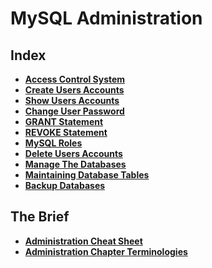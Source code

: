 # MySQL Administration

## Index
* **[Access Control System](./docs/access-control-system.md)** <br>
* **[Create Users Accounts](./docs/create-user-accounts.md)** <br>
* **[Show Users Accounts](./docs/show-user-accounts.md)** <br>
* **[Change User Password](./docs/change-user-password.md)** <br>
* **[GRANT Statement](./docs/grant-statement.md)** <br>
* **[REVOKE Statement](./docs/revoke-statement.md)** <br>
* **[MySQL Roles](./docs/mysql-roles.md)** <br>
* **[Delete Users Accounts](./docs/delete-users.md)** <br>
* **[Manage The Databases](./docs/manage-databases.md)** <br>
* **[Maintaining Database Tables](./docs/maintaining-database-tables.md)** <br>
* **[Backup Databases](./docs/backup-databases.md)** <br>

## The Brief
* **[Administration Cheat Sheet](./docs/administration-cheat-sheet.md)** <br>
* **[Administration Chapter Terminologies](./docs/administration-terminology.md)** <br>
